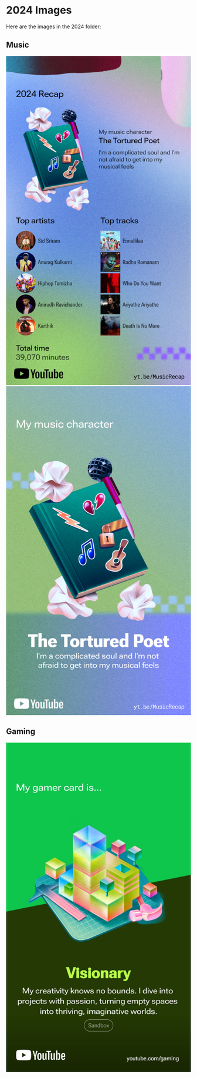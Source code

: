 # 2024 Images

Here are the images in the 2024 folder:

## Music
 **![Music Recap 2024](./2024/Music-Recap_2024.jpg)**  
 **![Title](./2024/Title.jpg)**
 
 
 ## Gaming
**![Gaming Recap 2024](./2024/2024_Gaming.jpeg)**  
